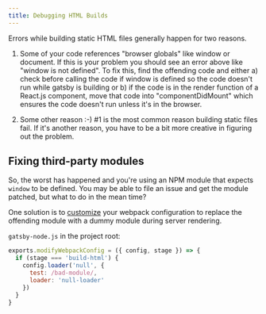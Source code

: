 ```yaml
---
title: Debugging HTML Builds
---
```


Errors while building static HTML files generally happen for two reasons.

1. Some of your code references "browser globals" like window or
document.  If this is your problem you should see an error above like
"window is not defined".  To fix this, find the offending code and either
a) check before calling the code if window is defined so the code doesn't
run while gatsby is building or b) if the code is in the render function
of a React.js component, move that code into "componentDidMount" which
ensures the code doesn't run unless it's in the browser.

2. Some other reason :-) #1 is the most common reason building static
files fail. If it's another reason, you have to be a bit more creative in
figuring out the problem.


## Fixing third-party modules

So, the worst has happened and you're using an NPM module that expects `window` to be defined.  You may be able to file an issue and get the module patched, but what to do in the mean time?

One solution is to [customize](/docs/docs/add-custom-webpack-config.md) your webpack configuration to replace the offending module with a dummy module during server rendering.

`gatsby-node.js` in the project root:
```js
exports.modifyWebpackConfig = ({ config, stage }) => {
  if (stage === 'build-html') {
    config.loader('null', {
      test: /bad-module/,
      loader: 'null-loader'
    })
  }
}
```

